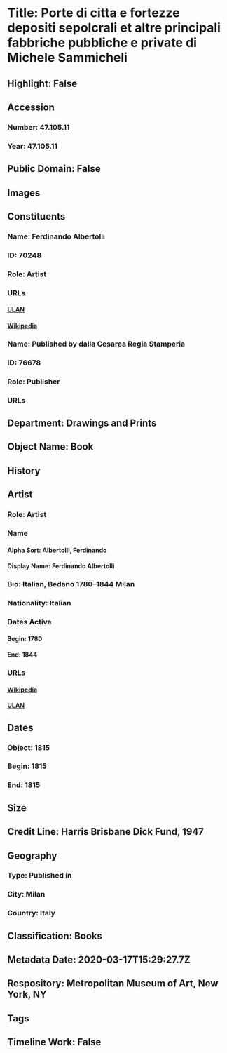 # Title: Porte di citta e fortezze depositi sepolcrali et altre principali fabbriche pubbliche e private di Michele Sammicheli
## Highlight: False
## Accession
### Number: 47.105.11
### Year: 47.105.11
## Public Domain: False
## Images
## Constituents
### Name: Ferdinando Albertolli
### ID: 70248
### Role: Artist
### URLs
#### [ULAN](http://vocab.getty.edu/page/ulan/500120291)
#### [Wikipedia](https://www.wikidata.org/wiki/Q3742539)
### Name: Published by dalla Cesarea Regia Stamperia
### ID: 76678
### Role: Publisher
### URLs
## Department: Drawings and Prints
## Object Name: Book
## History
## Artist
### Role: Artist
### Name
#### Alpha Sort: Albertolli, Ferdinando
#### Display Name: Ferdinando Albertolli
### Bio: Italian, Bedano 1780–1844 Milan
### Nationality: Italian
### Dates Active
#### Begin: 1780
#### End: 1844
### URLs
#### [Wikipedia](https://www.wikidata.org/wiki/Q3742539)
#### [ULAN](http://vocab.getty.edu/page/ulan/500120291)
## Dates
### Object: 1815
### Begin: 1815
### End: 1815
## Size
## Credit Line: Harris Brisbane Dick Fund, 1947
## Geography
### Type: Published in
### City: Milan
### Country: Italy
## Classification: Books
## Metadata Date: 2020-03-17T15:29:27.7Z
## Respository: Metropolitan Museum of Art, New York, NY
## Tags
## Timeline Work: False